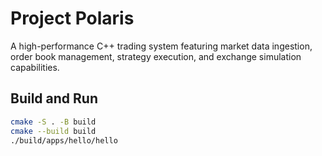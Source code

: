 # Project Polaris

A high-performance C++ trading system featuring market data ingestion, order book management, strategy execution, and exchange simulation capabilities.

## Build and Run

```bash
cmake -S . -B build
cmake --build build
./build/apps/hello/hello
```